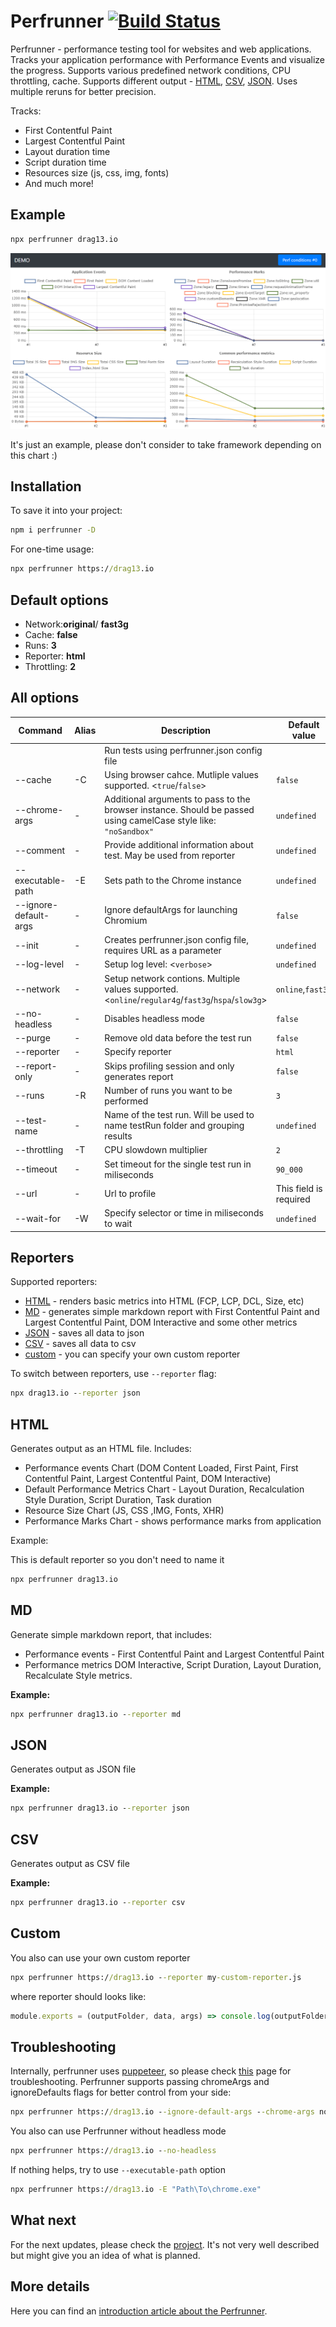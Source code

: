 # Perfrunner [![Build Status](https://travis-ci.org/Drag13/perfrunner.svg?branch=master)](https://travis-ci.org/Drag13/perfrunner)

Perfrunner - performance testing tool for websites and web applications. Tracks your application performance with Performance Events and visualize the progress. Supports various predefined network conditions, CPU throttling, cache. Supports different output - [HTML](#html), [CSV](#csv), [JSON](#json). Uses multiple reruns for better precision.

Tracks:

-   First Contentful Paint
-   Largest Contentful Paint
-   Layout duration time
-   Script duration time
-   Resources size (js, css, img, fonts)
-   And much more!

## Example

```cmd
npx perfrunner drag13.io
```

![default-html-reporter-example-angular-react-vue](https://raw.githubusercontent.com/Drag13/perfrunner/master/packages/perfrunner-cli/docs/default-html-reporter-example-angular-react-vue.PNG)

It's just an example, please don't consider to take framework depending on this chart :)

## Installation

To save it into your project:

```cmd
npm i perfrunner -D
```

For one-time usage:

```cmd
npx perfrunner https://drag13.io
```

## Default options

-   Network:**original**/ **fast3g**
-   Cache: **false**
-   Runs: **3**
-   Reporter: **html**
-   Throttling: **2**

## All options

| Command               | Alias | Description                                                                                                      | Default value          | IsRequired |
| --------------------- | ----- | ---------------------------------------------------------------------------------------------------------------- | ---------------------- | ---------- |
|                       |       | Run tests using perfrunner.json config file                                                                      |                        | Optional   |
| --cache               | -C    | Using browser cahce. Mutliple values supported. <`true`/`false`>                                                 | `false`                | Optional   |
| --chrome-args         | -     | Additional arguments to pass to the browser instance. Should be passed using camelCase style like: `"noSandbox"` | `undefined`            | Optional   |
| --comment             | -     | Provide additional information about test. May be used from reporter                                             | `undefined`            | Optional   |
| --executable-path     | -E    | Sets path to the Chrome instance                                                                                 | `undefined`            | Optional   |
| --ignore-default-args | -     | Ignore defaultArgs for launching Chromium                                                                        | `false`                | Optional   |
| --init                | -     | Creates perfrunner.json config file, requires URL as a parameter                                                 | `undefined`            | Optional   |
| --log-level           | -     | Setup log level: <`verbose`>                                                                                     | `undefined`            | Optional   |
| --network             | -     | Setup network contions. Multiple values supported. <`online`/`regular4g`/`fast3g`/`hspa`/`slow3g`>               | `online`,`fast3g`      | Optional   |
| --no-headless         | -     | Disables headless mode                                                                                           | `false`                | Optional   |
| --purge               | -     | Remove old data before the test run                                                                              | `false`                | Optional   |
| --reporter            | -     | Specify reporter                                                                                                 | `html`                 | Optional   |
| --report-only         | -     | Skips profiling session and only generates report                                                                | `false`                | Optional   |
| --runs                | -R    | Number of runs you want to be performed                                                                          | `3`                    | Optional   |
| --test-name           | -     | Name of the test run. Will be used to name testRun folder and grouping results                                   | `undefined`            | Optional   |
| --throttling          | -T    | CPU slowdown multiplier                                                                                          | `2`                    | Optional   |
| --timeout             | -     | Set timeout for the single test run in miliseconds                                                               | `90_000`               | Optional   |
| --url                 | -     | Url to profile                                                                                                   | This field is required | Required   |
| --wait-for            | -W    | Specify selector or time in miliseconds to wait                                                                  | `undefined`            | Optional   |

## Reporters

Supported reporters:

-   [HTML](#html) - renders basic metrics into HTML (FCP, LCP, DCL, Size, etc)
-   [MD](#md) - generates simple markdown report with First Contentful Paint and Largest Contentful Paint, DOM Interactive and some other metrics
-   [JSON](#json) - saves all data to json
-   [CSV](#csv) - saves all data to csv
-   [custom](#custom) - you can specify your own custom reporter

To switch between reporters, use `--reporter` flag:

```cmd
npx drag13.io --reporter json
```

## HTML

Generates output as an HTML file. Includes:

-   Performance events Chart (DOM Content Loaded, First Paint, First Contentful Paint, Largest Contentful Paint, DOM Interactive)
-   Default Performance Metrics Chart - Layout Duration, Recalculation Style Duration, Script Duration, Task duration
-   Resource Size Chart (JS, CSS ,IMG, Fonts, XHR)
-   Performance Marks Chart - shows performance marks from application

Example:

This is default reporter so you don't need to name it

```cmd
npx perfrunner drag13.io
```

## MD

Generate simple markdown report, that includes:

-   Performance events - First Contentful Paint and Largest Contentful Paint
-   Performance metrics DOM Interactive, Script Duration, Layout Duration, Recalculate Style metrics.

**Example:**

```cmd
npx perfrunner drag13.io --reporter md
```

## JSON

Generates output as JSON file

**Example:**

```cmd
npx perfrunner drag13.io --reporter json
```

## CSV

Generates output as CSV file

**Example:**

```cmd
npx perfrunner drag13.io --reporter csv
```

## Custom

You also can use your own custom reporter

```cmd
npx perfrunner https://drag13.io --reporter my-custom-reporter.js
```

where reporter should looks like:

```js
module.exports = (outputFolder, data, args) => console.log(outputFolder, JSON.stringify(data), args);
```

## Troubleshooting

Internally, perfrunner uses [puppeteer](https://github.com/puppeteer/puppeteer), so please check [this](https://github.com/puppeteer/puppeteer/blob/master/docs/troubleshooting.md) page for troubleshooting.
Perfrunner supports passing chromeArgs and ignoreDefaults flags for better control from your side:

```cmd
npx perfrunner https://drag13.io --ignore-default-args --chrome-args noSandbox
```

You also can use Perfrunner without headless mode

```cmd
npx perfrunner https://drag13.io --no-headless
```

If nothing helps, try to use `--executable-path` option

```cmd
npx perfrunner https://drag13.io -E "Path\To\chrome.exe"
```

## What next

For the next updates, please check the [project](https://github.com/Drag13/perfrunner/projects/1). It's not very well described but might give you an idea of what is planned.

## More details

Here you can find an [introduction article about the Perfrunner](https://drag13.io/posts/perfrunner-intro/index.html).
